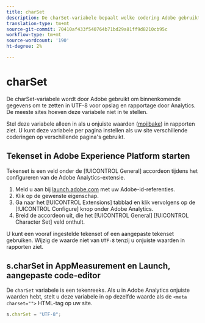 ```yaml
---
title: charSet
description: De charSet-variabele bepaalt welke codering Adobe gebruikt om uw afbeeldingsverzoek te parseren.
translation-type: tm+mt
source-git-commit: 70410af433f540764b71bd29a81ff9d8210cb95c
workflow-type: tm+mt
source-wordcount: '190'
ht-degree: 2%

---
```



# charSet

De charSet-variabele wordt door Adobe gebruikt om binnenkomende gegevens om te zetten in UTF-8 voor opslag en rapportage door Analytics. De meeste sites hoeven deze variabele niet in te stellen.

Stel deze variabele alleen in als u onjuiste waarden ([mojibake](https://en.wikipedia.org/wiki/Mojibake)) in rapporten ziet. U kunt deze variabele per pagina instellen als uw site verschillende coderingen op verschillende pagina&#39;s gebruikt.

## Tekenset in Adobe Experience Platform starten

Tekenset is een veld onder de [!UICONTROL General] accordeon tijdens het configureren van de Adobe Analytics-extensie.

1. Meld u aan bij [launch.adobe.com](https://launch.adobe.com) met uw Adobe-id-referenties.
2. Klik op de gewenste eigenschap.
3. Ga naar het [!UICONTROL Extensions] tabblad en klik vervolgens op de [!UICONTROL Configure] knop onder Adobe Analytics.
4. Breid de accordeon uit, die het [!UICONTROL General] [!UICONTROL Character Set] veld onthult.

U kunt een vooraf ingestelde tekenset of een aangepaste tekenset gebruiken. Wijzig de waarde niet van `UTF-8` tenzij u onjuiste waarden in rapporten ziet.

## s.charSet in AppMeasurement en Launch, aangepaste code-editor

De `charSet` variabele is een tekenreeks. Als u in Adobe Analytics onjuiste waarden hebt, stelt u deze variabele in op dezelfde waarde als de `<meta charset="">` HTML-tag op uw site.

```js
s.charSet = "UTF-8";
```
